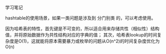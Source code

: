 学习笔记

hashtable的使用场景，如果一类问题是涉及到 分门别类 的，可以考虑使用。

因为哈希表的特性，首先键是不可变的，所以适合用来存储共性（相似性）结构值，并将原始数据作为共性结构对应的字典的值；
其次，哈希表lookup的时间复杂度是O(1)，这就能将原本需要暴力或枚举的问题从O(n^2)的时间复杂度优化为O(n)
